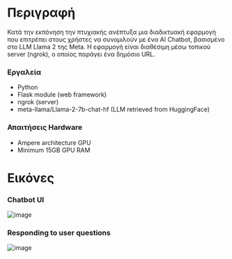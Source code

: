 # Περιγραφή
Κατά την εκπόνηση την πτυχιακής ανέπτυξα μια διαδικτυακή εφαρμογή που επιτρέπει στους χρήστες να συνομιλούν με ένα AI Chatbot, βασισμένο στο LLM Llama 2 της Meta. Η εφαρμογή είναι διαθέσιμη μέσω τοπικού server (ngrok), ο οποίος παράγει ένα δημόσιο URL.

### Εργαλεία
- Python
- Flask module (web framework)
- ngrok (server)
- meta-llama/Llama-2-7b-chat-hf (LLM retrieved from HuggingFace)

### Απαιτήσεις Hardware
- Ampere architecture GPU
- Minimum 15GB GPU RAM


# Εικόνες

### Chatbot UI
![image](https://github.com/user-attachments/assets/78b1aa8f-97d8-4f48-9955-638ebf5d7bc0)

### Responding to user questions
![image](https://github.com/user-attachments/assets/59a3c635-afa2-45ef-8a84-f699a7a0e39b)
